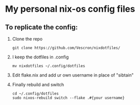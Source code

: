 # My personal nix-os config files
## To replicate the config:
1. Clone the repo
   ```
   git clone https://github.com/Vescron/nixdotfiles/
   ```
3. I keep the dotfiles in .config
   ```
   mv nixdotfiles ~/.config/dotfiles
   ```
4. Edit flake.nix and add ur own username in place of "sibtain"
   
5. Finally rebuild and switch
   ```
   cd ~/.config/dotfiles
   sudo nixos-rebuild switch --flake .#{your username}
   ```
